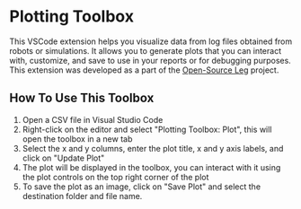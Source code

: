 # Plotting Toolbox

This VSCode extension helps you visualize data from log files obtained from robots or simulations. It allows you to generate plots that you can interact with, customize, and save to use in your reports or for debugging purposes. This extension was developed as a part of the [Open-Source Leg](https://opensourceleg.org) project.

## How To Use This Toolbox

1. Open a CSV file in Visual Studio Code
2. Right-click on the editor and select "Plotting Toolbox: Plot", this will open the toolbox in a new tab
3. Select the x and y columns, enter the plot title, x and y axis labels, and click on "Update Plot"
4. The plot will be displayed in the toolbox, you can interact with it using the plot controls on the top right corner of the plot
5. To save the plot as an image, click on "Save Plot" and select the destination folder and file name.
